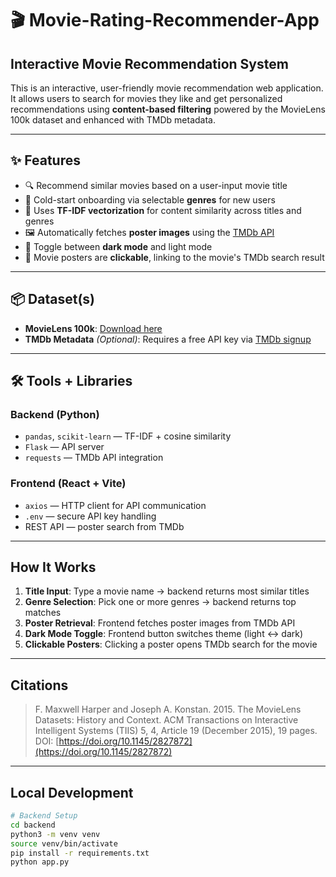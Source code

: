 # 🎬 Movie-Rating-Recommender-App

## Interactive Movie Recommendation System

This is an interactive, user-friendly movie recommendation web application. It allows users to search for movies they like and get personalized recommendations using **content-based filtering** powered by the MovieLens 100k dataset and enhanced with TMDb metadata.

---

## ✨ Features

- 🔍 Recommend similar movies based on a user-input movie title
- 🧠 Cold-start onboarding via selectable **genres** for new users
- 🧩 Uses **TF-IDF vectorization** for content similarity across titles and genres
- 🖼️ Automatically fetches **poster images** using the [TMDb API](https://www.themoviedb.org/)
- 🌙 Toggle between **dark mode** and light mode
- 🔗 Movie posters are **clickable**, linking to the movie's TMDb search result

---

## 📦 Dataset(s)

- **MovieLens 100k**: [Download here](https://grouplens.org/datasets/movielens/100k/)
- **TMDb Metadata** *(Optional)*: Requires a free API key via [TMDb signup](https://www.themoviedb.org/)

---

## 🛠️ Tools + Libraries

### Backend (Python)

- `pandas`, `scikit-learn` — TF-IDF + cosine similarity
- `Flask` — API server
- `requests` — TMDb API integration

### Frontend (React + Vite)

- `axios` — HTTP client for API communication
- `.env` — secure API key handling
- REST API — poster search from TMDb

---

## How It Works

1. **Title Input**: Type a movie name → backend returns most similar titles
2. **Genre Selection**: Pick one or more genres → backend returns top matches
3. **Poster Retrieval**: Frontend fetches poster images from TMDb API
4. **Dark Mode Toggle**: Frontend button switches theme (light ↔ dark)
5. **Clickable Posters**: Clicking a poster opens TMDb search for the movie

---

## Citations

> F. Maxwell Harper and Joseph A. Konstan. 2015. The MovieLens Datasets: History and Context.
> ACM Transactions on Interactive Intelligent Systems (TIIS) 5, 4, Article 19 (December 2015), 19 pages.
> DOI: [https://doi.org/10.1145/2827872](https://doi.org/10.1145/2827872)

---

## Local Development

```bash
# Backend Setup
cd backend
python3 -m venv venv
source venv/bin/activate
pip install -r requirements.txt
python app.py
